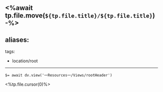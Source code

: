 <%await tp.file.move(`${tp.file.title}/${tp.file.title}`) -%>
---
aliases:
  - 
tags:
  - location/root
---

`$= await dv.view('一Resources一/Views/rootHeader')`

<%tp.file.cursor(0)%>
